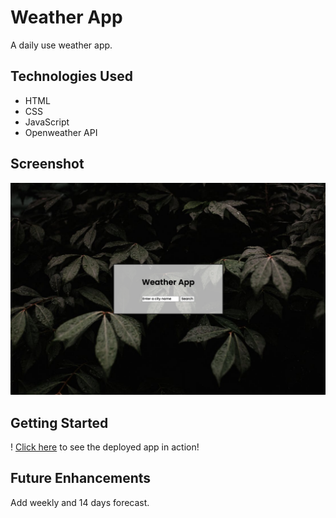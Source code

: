 # Weather App 
A daily use weather app. 

## Technologies Used 
* HTML
* CSS
* JavaScript
* Openweather API

## Screenshot

![Screenshot](Screenshot%202023-04-16%20at%206.18.48%20PM.png) 

## Getting Started
! [Click here](https://a-prem7.github.io/weather-app/) to see the deployed app in action!

## Future Enhancements
Add weekly and 14 days forecast.

